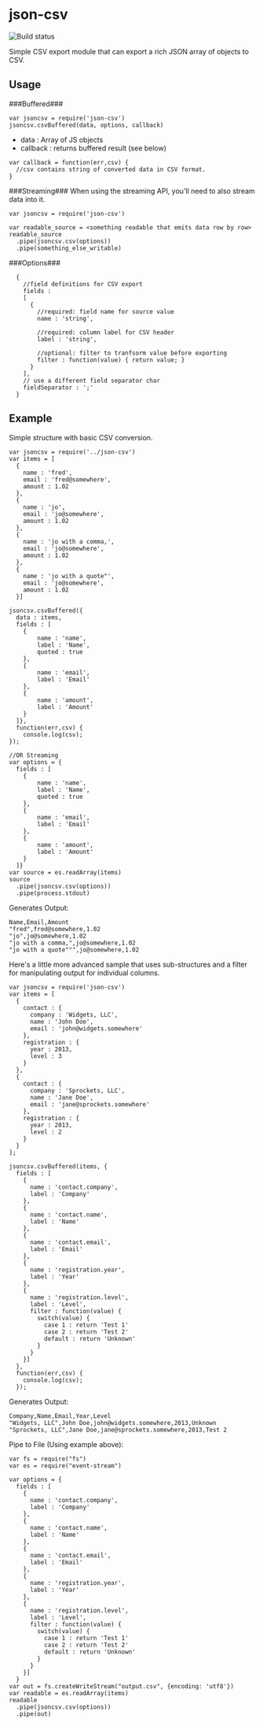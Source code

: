 json-csv
========

![Build status](https://travis-ci.org/IWSLLC/json-csv.svg?branch=master)

Simple CSV export module that can export a rich JSON array of objects to CSV.

Usage
-----

###Buffered###
```
var jsoncsv = require('json-csv')
jsoncsv.csvBuffered(data, options, callback)
```
 - data : Array of JS objects
 - callback : returns buffered result (see below)

```
var callback = function(err,csv) {
  //csv contains string of converted data in CSV format.
}
```

###Streaming###
When using the streaming API, you'll need to also stream data into it.

```
var jsoncsv = require('json-csv')

var readable_source = <something readable that emits data row by row>
readable_source
  .pipe(jsoncsv.csv(options))
  .pipe(something_else_writable)
```


###Options###
```
  {
    //field definitions for CSV export
    fields :
    [
      {
        //required: field name for source value
        name : 'string',

        //required: column label for CSV header
        label : 'string',

        //optional: filter to tranfsorm value before exporting
        filter : function(value) { return value; }
      }
    ],
    // use a different field separator char
    fieldSeparator : ';'
  }
```

Example
-------
Simple structure with basic CSV conversion.

```
var jsoncsv = require('../json-csv')
var items = [
  {
    name : 'fred',
    email : 'fred@somewhere',
    amount : 1.02
  },
  {
    name : 'jo',
    email : 'jo@somewhere',
    amount : 1.02
  },
  {
    name : 'jo with a comma,',
    email : 'jo@somewhere',
    amount : 1.02
  },
  {
    name : 'jo with a quote"',
    email : 'jo@somewhere',
    amount : 1.02
  }]

jsoncsv.csvBuffered({
  data : items,
  fields : [
    {
        name : 'name',
        label : 'Name',
        quoted : true
    },
    {
        name : 'email',
        label : 'Email'
    },
    {
        name : 'amount',
        label : 'Amount'
    }
  ]},
  function(err,csv) {
    console.log(csv);
});

//OR Streaming
var options = {
  fields : [
    {
        name : 'name',
        label : 'Name',
        quoted : true
    },
    {
        name : 'email',
        label : 'Email'
    },
    {
        name : 'amount',
        label : 'Amount'
    }
  ]}
var source = es.readArray(items)
source
  .pipe(jsoncsv.csv(options))
  .pipe(process.stdout)
```

Generates Output:
```
Name,Email,Amount
"fred",fred@somewhere,1.02
"jo",jo@somewhere,1.02
"jo with a comma,",jo@somewhere,1.02
"jo with a quote""",jo@somewhere,1.02
```

Here's a little more advanced sample that uses sub-structures and a filter for manipulating output for individual columns.

```
var jsoncsv = require('json-csv')
var items = [
  {
    contact : {
      company : 'Widgets, LLC',
      name : 'John Doe',
      email : 'john@widgets.somewhere'
    },
    registration : {
      year : 2013,
      level : 3
    }
  },
  {
    contact : {
      company : 'Sprockets, LLC',
      name : 'Jane Doe',
      email : 'jane@sprockets.somewhere'
    },
    registration : {
      year : 2013,
      level : 2
    }
  }
];

jsoncsv.csvBuffered(items, {
  fields : [
    {
      name : 'contact.company',
      label : 'Company'
    },
    {
      name : 'contact.name',
      label : 'Name'
    },
    {
      name : 'contact.email',
      label : 'Email'
    },
    {
      name : 'registration.year',
      label : 'Year'
    },
    {
      name : 'registration.level',
      label : 'Level',
      filter : function(value) {
        switch(value) {
          case 1 : return 'Test 1'
          case 2 : return 'Test 2'
          default : return 'Unknown'
        }
      }
    }]
  },
  function(err,csv) {
    console.log(csv);
  });

```

Generates Output:
```
Company,Name,Email,Year,Level
"Widgets, LLC",John Doe,john@widgets.somewhere,2013,Unknown
"Sprockets, LLC",Jane Doe,jane@sprockets.somewhere,2013,Test 2
```

Pipe to File (Using example above):
```
var fs = require("fs")
var es = require("event-stream")

var options = {
  fields : [
    {
      name : 'contact.company',
      label : 'Company'
    },
    {
      name : 'contact.name',
      label : 'Name'
    },
    {
      name : 'contact.email',
      label : 'Email'
    },
    {
      name : 'registration.year',
      label : 'Year'
    },
    {
      name : 'registration.level',
      label : 'Level',
      filter : function(value) {
        switch(value) {
          case 1 : return 'Test 1'
          case 2 : return 'Test 2'
          default : return 'Unknown'
        }
      }
    }]
  }
var out = fs.createWriteStream("output.csv", {encoding: 'utf8'})
var readable = es.readArray(items)
readable
  .pipe(jsoncsv.csv(options))
  .pipe(out)
```
